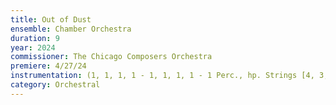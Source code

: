 ```yaml
---
title: Out of Dust
ensemble: Chamber Orchestra
duration: 9
year: 2024
commissioner: The Chicago Composers Orchestra
premiere: 4/27/24
instrumentation: (1, 1, 1, 1 - 1, 1, 1, 1 - 1 Perc., hp. Strings [4, 3, 2, 2, 1])
category: Orchestral
---
```

